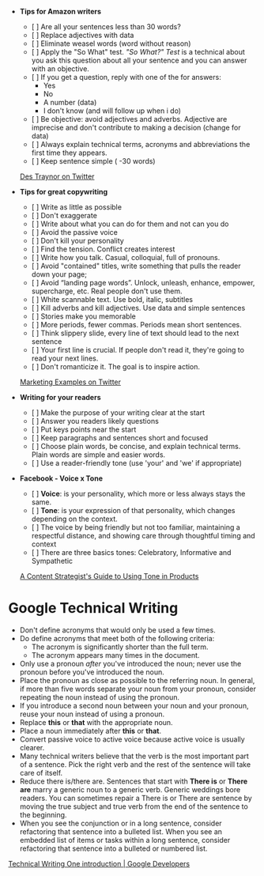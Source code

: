 - **Tips for Amazon writers**

  - \[ \] Are all your sentences less than 30 words?
  - \[ \] Replace adjectives with data
  - \[ \] Eliminate weasel words (word without reason)
  - \[ \] Apply the "So What" test. _"So What?" Test_ is a technical about you ask this question about all your sentence and you can answer with an objective.
  - \[ \] If you get a question, reply with one of the for answers:
    - Yes
    - No
    - A number (data)
    - I don't know (and will follow up when i do)
  - \[ \] Be objective: avoid adjectives and adverbs. Adjective are imprecise and don't contribute to making a decision (change for data)
  - \[ \] Always explain technical terms, acronyms and abbreviations the first time they appears.
  - \[ \] Keep sentence simple ( -30 words)

  [Des Traynor on Twitter](https://twitter.com/destraynor/status/1258372157706510336)

- **Tips for great copywriting**

  - \[ \] Write as little as possible
  - \[ \] Don't exaggerate
  - \[ \] Write about what you can do for them and not can you do
  - \[ \] Avoid the passive voice
  - \[ \] Don't kill your personality
  - \[ \] Find the tension. Conflict creates interest
  - \[ \] Write how you talk. Casual, colloquial, full of pronouns.
  - \[ \] Avoid "contained" titles, write something that pulls the reader down your page;
  - \[ \] Avoid “landing page words”. Unlock, unleash, enhance, empower, supercharge, etc. Real people don't use them.
  - \[ \] White scannable text. Use bold, italic, subtitles
  - \[ \] Kill adverbs and kill adjectives. Use data and simple sentences
  - \[ \] Stories make you memorable
  - \[ \] More periods, fewer commas. Periods mean short sentences.
  - \[ \] Think slippery slide, every line of text should lead to the next sentence
  - \[ \] Your first line is crucial. If people don't read it, they're going to read your next lines.
  - \[ \] Don't romanticize it. The goal is to inspire action.

  [Marketing Examples on Twitter](https://twitter.com/GoodMarketingHQ/status/1258052549246140416)

- **Writing for your readers**

  - \[ \] Make the purpose of your writing clear at the start
  - \[ \] Answer you readers likely questions
  - \[ \] Put keys points near the start
  - \[ \] Keep paragraphs and sentences short and focused
  - \[ \] Choose plain words, be concise, and explain technical terms. Plain words are simple and easier words.
  - \[ \] Use a reader-friendly tone (use 'your' and 'we' if appropriate)

  [](https://write.co.nz/writes-updated-style-guide-what-we-learned-from-our-clients/)

- **Facebook - Voice x Tone**

  - \[ \] **Voice**: is your personality, which more or less always stays the same.
  - \[ \] **Tone**: is your expression of that personality, which changes depending on the context.
  - \[ \] The voice by being friendly but not too familiar, maintaining a respectful distance, and showing care through thoughtful timing and context
  - \[ \] There are three basics tones: Celebratory, Informative and Sympathetic

  [A Content Strategist's Guide to Using Tone in Products](https://medium.com/facebook-design/a-content-strategists-guide-to-using-tone-in-products-bae168b6534c)

# Google Technical Writing

- Don't define acronyms that would only be used a few times.
- Do define acronyms that meet both of the following criteria:
  - The acronym is significantly shorter than the full term.
  - The acronym appears many times in the document.
- Only use a pronoun *after* you've introduced the noun; never use the pronoun before you've introduced the noun.
- Place the pronoun as close as possible to the referring noun. In general, if more than five words separate your noun from your pronoun, consider repeating the noun instead of using the pronoun.
- If you introduce a second noun between your noun and your pronoun, reuse your noun instead of using a pronoun.
- Replace **this** or **that** with the appropriate noun.
- Place a noun immediately after **this** or **that**.
- Convert passive voice to active voice because active voice is usually clearer.
- Many technical writers believe that the verb is the most important part of a sentence. Pick the right verb and the rest of the sentence will take care of itself.
- Reduce there is/there are. Sentences that start with **There is** or **There are** marry a generic noun to a generic verb. Generic weddings bore readers. You can sometimes repair a There is or There are sentence by moving the true subject and true verb from the end of the sentence to the beginning.
- When you see the conjunction or in a long sentence, consider refactoring that sentence into a bulleted list. When you see an embedded list of items or tasks within a long sentence, consider refactoring that sentence into a bulleted or numbered list.

[Technical Writing One introduction | Google Developers](https://developers.google.com/tech-writing/one)
